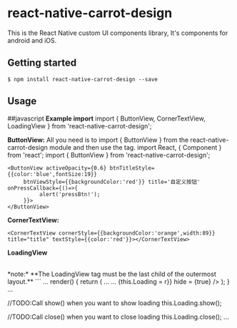 
# react-native-carrot-design
This is the React Native custom UI components library, It's components for android and iOS.

## Getting started

`$ npm install react-native-carrot-design --save`

## Usage
##javascript
**Example import**
import { ButtonView, CornerTextView, LoadingView } from 'react-native-carrot-design';

**ButtonView:**
All you need is to import { ButtonView } from the react-native-carrot-design module and then use the <ButtonView/> tag.
import React, { Component } from 'react';
import { ButtonView } from 'react-native-carrot-design';
```
<ButtonView activeOpacity={0.6} btnTitleStyle={{color:'blue',fontSize:19}} 
     btnViewStyle={{backgroundColor:'red'}} title='自定义按钮' onPressCallback={()=>{
          alert('pressBtn!');
     }}>
</ButtonView>
```

**CornerTextView:**
```
<CornerTextView cornerStyle={{backgroundColor:'orange',width:89}} title="title" textStyle={{color:'red'}}></CornerTextView>
```

**LoadingView**

<br>
*note:*
**The LoadingView tag must be the last child of the outermost layout.**
```
...
render() {
    return (
      <View style={styles.container}>
        ...
        ...
        <LoadingView ref={r=>{this.Loading = r}} hide = {true} />
      </View>
    );
 }
  ...
  
//TODO:Call show() when you want to show loading
this.Loading.show();
  
//TODO:Call close() when you want to close loading
this.Loading.close();
  ...
  
  
```

  
